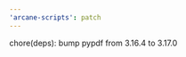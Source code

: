 ```yaml
---
'arcane-scripts': patch
---
```


<!-- markdownlint-disable MD041 -->chore(deps): bump pypdf from 3.16.4 to 3.17.0
